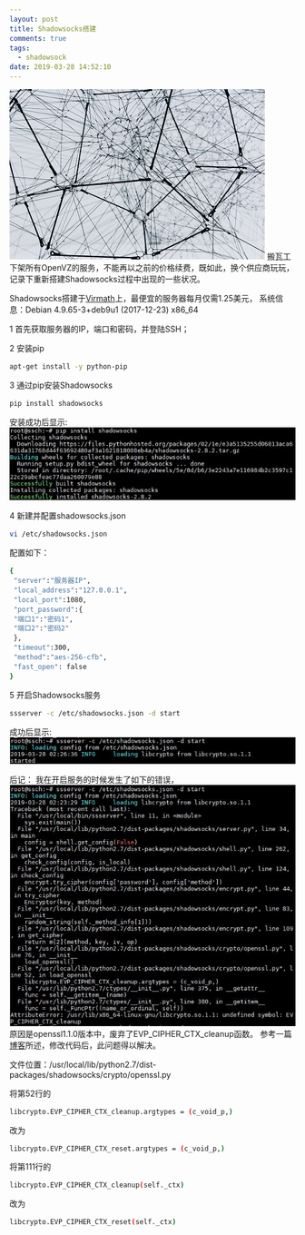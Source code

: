 ```yaml
---
layout: post
title: Shadowsocks搭建
comments: true
tags:
  - shadowsock
date: 2019-03-28 14:52:10
---
```

![](/assets/images/190328_1.jpg)
搬瓦工下架所有OpenVZ的服务，不能再以之前的价格续费，既如此，换个供应商玩玩，记录下重新搭建Shadowsocks过程中出现的一些状况。
<!--more-->
Shadowsocks搭建于[Virmath](https://virmach.com/)上，最便宜的服务器每月仅需1.25美元，
系统信息：Debian 4.9.65-3+deb9u1 (2017-12-23) x86_64

1 首先获取服务器的IP，端口和密码，并登陆SSH；  

2 安装pip  
```bash
apt-get install -y python-pip
```

3 通过pip安装Shadowsocks
```bash
pip install shadowsocks
```

安装成功后显示:
![](/assets/images/190328_2.jpg)

4 新建并配置shadowsocks.json
```bash
vi /etc/shadowsocks.json
```

配置如下：
```bash
{
 "server":"服务器IP",
 "local_address":"127.0.0.1",
 "local_port":1080,
 "port_password":{
 "端口1":"密码1",
 "端口2":"密码2"
 },
 "timeout":300,
 "method":"aes-256-cfb",
 "fast_open": false
}
```

5 开启Shadowsocks服务
```bash
ssserver -c /etc/shadowsocks.json -d start 
```

成功后显示:
![](/assets/images/190328_3.jpg)

后记：
我在开启服务的时候发生了如下的错误，
![](/assets/images/190328_4.jpg)
原因是openssl1.1.0版本中，废弃了EVP_CIPHER_CTX_cleanup函数。
参考一篇[博客](https://blog.csdn.net/blackfrog_unique/article/details/60320737)所述，修改代码后，此问题得以解决。

文件位置：/usr/local/lib/python2.7/dist-packages/shadowsocks/crypto/openssl.py

将第52行的  
```bash
libcrypto.EVP_CIPHER_CTX_cleanup.argtypes = (c_void_p,)
```

改为  
```bash
libcrypto.EVP_CIPHER_CTX_reset.argtypes = (c_void_p,)
```

将第111行的  
```bash
libcrypto.EVP_CIPHER_CTX_cleanup(self._ctx)
```

改为  
```bash
libcrypto.EVP_CIPHER_CTX_reset(self._ctx)
```

